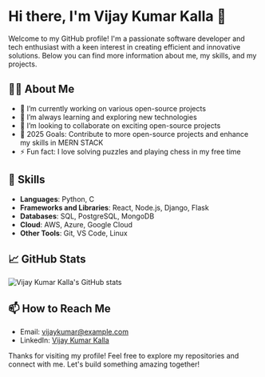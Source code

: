 # Hi there, I'm Vijay Kumar Kalla 👋

Welcome to my GitHub profile! I'm a passionate software developer and tech enthusiast with a keen interest in creating efficient and innovative solutions. Below you can find more information about me, my skills, and my projects.

## 🧑‍💻 About Me

- 🔭 I’m currently working on various open-source projects
- 🌱 I’m always learning and exploring new technologies
- 👯 I’m looking to collaborate on exciting open-source projects
- 🥅 2025 Goals: Contribute to more open-source projects and enhance my skills in MERN STACK
- ⚡ Fun fact: I love solving puzzles and playing chess in my free time

## 🚀 Skills

- **Languages**: Python, C
- **Frameworks and Libraries**: React, Node.js, Django, Flask
- **Databases**: SQL, PostgreSQL, MongoDB
- **Cloud**: AWS, Azure, Google Cloud
- **Other Tools**: Git, VS Code, Linux

## 📈 GitHub Stats

![Vijay Kumar Kalla's GitHub stats](https://github-readme-stats.vercel.app/api?username=VijayKumarKalla&show_icons=true&theme=radical)

## 📫 How to Reach Me

- Email: [vijaykumar@example.com](mailto:vijaylalla96@gmail.com)
- LinkedIn: [Vijay Kumar Kalla](https://www.linkedin.com/in/vijayk-kalla)




Thanks for visiting my profile! Feel free to explore my repositories and connect with me. Let's build something amazing together!
